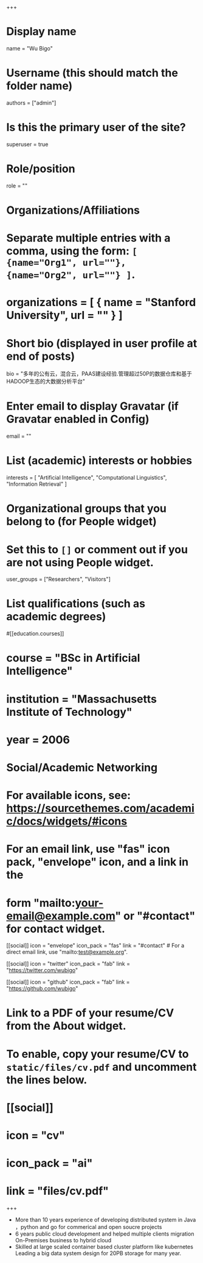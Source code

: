 +++
# Display name
name = "Wu Bigo"

# Username (this should match the folder name)
authors = ["admin"]

# Is this the primary user of the site?
superuser = true

# Role/position
role = ""

# Organizations/Affiliations
#   Separate multiple entries with a comma, using the form: `[ {name="Org1", url=""}, {name="Org2", url=""} ]`.
# organizations = [ { name = "Stanford University", url = "" } ]

# Short bio (displayed in user profile at end of posts)
bio = "多年的公有云，混合云，PAAS建设经验.管理超过50P的数据仓库和基于HADOOP生态的大数据分析平台"

# Enter email to display Gravatar (if Gravatar enabled in Config)
email = ""

# List (academic) interests or hobbies
interests = [
  "Artificial Intelligence",
  "Computational Linguistics",
  "Information Retrieval"
]

# Organizational groups that you belong to (for People widget)
#   Set this to `[]` or comment out if you are not using People widget.
user_groups = ["Researchers", "Visitors"]

# List qualifications (such as academic degrees)
#[[education.courses]]
#  course = "BSc in Artificial Intelligence"
#  institution = "Massachusetts Institute of Technology"
#  year = 2006

# Social/Academic Networking
# For available icons, see: https://sourcethemes.com/academic/docs/widgets/#icons
#   For an email link, use "fas" icon pack, "envelope" icon, and a link in the
#   form "mailto:your-email@example.com" or "#contact" for contact widget.

[[social]]
  icon = "envelope"
  icon_pack = "fas"
  link = "#contact"  # For a direct email link, use "mailto:test@example.org".

[[social]]
  icon = "twitter"
  icon_pack = "fab"
  link = "https://twitter.com/wubigo"

[[social]]
  icon = "github"
  icon_pack = "fab"
  link = "https://github.com/wubigo"

# Link to a PDF of your resume/CV from the About widget.
# To enable, copy your resume/CV to `static/files/cv.pdf` and uncomment the lines below.
# [[social]]
#   icon = "cv"
#   icon_pack = "ai"
#   link = "files/cv.pdf"

+++

- More than 10 years experience of developing distributed system in Java ，python and go for commerical and open soucre projects
- 6 years public cloud development and helped multiple clients migration On-Premises business to hybrid cloud
- Skilled at large scaled container based cluster platform like kubernetes
Leading a big data system design for 20PB storage for many year.